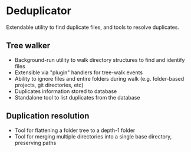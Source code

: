 # Deduplicator

Extendable utility to find duplicate files, and tools to resolve duplicates.

## Tree walker

* Background-run utility to walk directory structures to find and identify files
* Extensible via "plugin" handlers for tree-walk events
* Ability to ignore files and entire folders during walk (e.g. folder-based projects, git directories, etc)
* Duplicates information stored to database
* Standalone tool to list duplicates from the database


## Duplication resolution

* Tool for flattening a folder tree to a depth-1 folder
* Tool for merging multiple directories into a single base directory, preserving paths